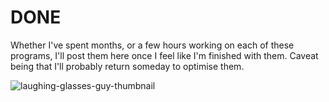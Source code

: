 # DONE
Whether I've spent months, or a few hours working on each of these programs, I'll post them here once I feel like I'm finished with them.
Caveat being that I'll probably return someday to optimise them.


![laughing-glasses-guy-thumbnail](https://user-images.githubusercontent.com/117062305/200501732-a33724a5-5bbe-4c17-a8e3-7df6ba8c24e9.jpg)
